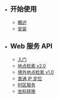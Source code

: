 - ## 开始使用

    - [概述](/docs/{{version}}/overview)
    - [安装](/docs/{{version}}/installation)

- ## Web 服务 API

    - [入门](/docs/{{version}}/web-api/index)
    - [地点检索 v2.0](/docs/{{version}}/web-api/place-search)
    - [境外地点检索 v1.0](/docs/{{version}}/web-api/abroad-place-search)
    - [普通 IP 定位](/docs/{{version}}/web-api/ip-locate)
    - [时区服务](/docs/{{version}}/web-api/timezone)
    - [坐标转换](/docs/{{version}}/web-api/coords-convert)
